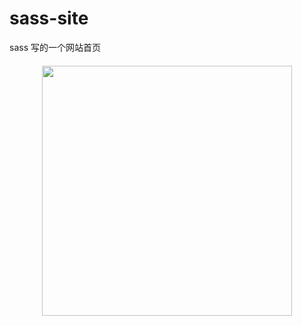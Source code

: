 # sass-site

sass  写的一个网站首页

<img src="http://ac-pfv5xzae.clouddn.com/4d2b81c219886def.png" style="display:block;width:400px;margin:20px auto;">
